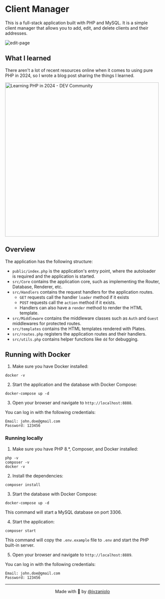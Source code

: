 # Client Manager

This is a full-stack application built with PHP and MySQL. It is a simple client manager that allows you to add, edit, and delete clients and their addresses.

![edit-page](https://github.com/jvzaniolo/client-manager/assets/54036572/74fb585c-eb91-48ed-960f-fdaeff29c224)

## What I learned

There aren't a lot of recent resources online when it comes to using pure PHP in 2024, so I wrote a blog post sharing the things I learned.

<a href="https://dev.to/jvzaniolo/php-in-2024-3l17">
  <img width="500" src="https://github.com/jvzaniolo/client-manager/assets/54036572/ac54cee5-c1bc-455e-825e-2b5a607afd0b" alt="Learning PHP in 2024 - DEV Community">
</a>

## Overview

The application has the following structure:

- `public/index.php` is the application's entry point, where the autoloader is required and the application is started.
- `src/Core` contains the application core, such as implementing the Router, Database, Renderer, etc.
- `src/Handlers` contains the request handlers for the application routes.
  - `GET` requests call the handler `loader` method if it exists
  - `POST` requests call the `action` method if it exists.
  - Handlers can also have a `render` method to render the HTML template.
- `src/Middleware` contains the middleware classes such as `Auth` and `Guest` middlewares for protected routes.
- `src/templates` contains the HTML templates rendered with Plates.
- `src/routes.php` registers the application routes and their handlers.
- `src/utils.php` contains helper functions like `dd` for debugging.

## Running with Docker

1. Make sure you have Docker installed:

```
docker -v
```

2. Start the application and the database with Docker Compose:

```
docker-compose up -d
```

3. Open your browser and navigate to `http://localhost:8888`.

You can log in with the following credentials:

```
Email: john.doe@gmail.com
Password: 123456
```

### Running locally

1. Make sure you have PHP 8.\*, Composer, and Docker installed:

```
php -v
composer -v
docker -v
```

2. Install the dependencies:

```
composer install
```

3. Start the database with Docker Compose:

```
docker-compose up -d
```

This command will start a MySQL database on port 3306.

4. Start the application:

```
composer start
```

This command will copy the `.env.example` file to `.env` and start the PHP built-in server.

5. Open your browser and navigate to `http://localhost:8889`.

You can log in with the following credentials:

```
Email: john.doe@gmail.com
Password: 123456
```

---

<p align="center">Made with 🧡 by <a href="https://jvzaniolo.vercel.app/">@jvzaniolo</a></p>
